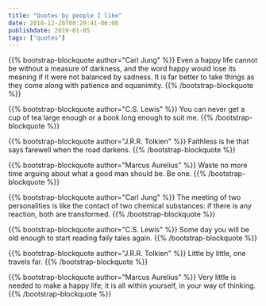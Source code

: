 ```yaml
---
title: "Quotes by people I like"
date: 2018-12-26T00:29:41-06:00
publishdate: 2019-01-05
tags: ["quotes"]
---
```


{{% bootstrap-blockquote author="Carl Jung" %}}
Even a happy life cannot be without a measure of darkness, and the word happy would lose its meaning if it were not balanced by sadness. It is far better to take things as they come along with patience and equanimity.
{{% /bootstrap-blockquote %}}

{{% bootstrap-blockquote author="C.S. Lewis" %}}
You can never get a cup of tea large enough or a book long enough to suit me.
{{% /bootstrap-blockquote %}}

{{% bootstrap-blockquote author="J.R.R. Tolkien" %}}
Faithless is he that says farewell when the road darkens.
{{% /bootstrap-blockquote %}}

{{% bootstrap-blockquote author="Marcus Aurelius" %}}
Waste no more time arguing about what a good man should be. Be one.
{{% /bootstrap-blockquote %}}

{{% bootstrap-blockquote author="Carl Jung" %}}
The meeting of two personalities is like the contact of two chemical substances: if there is any reaction, both are transformed.
{{% /bootstrap-blockquote %}}

{{% bootstrap-blockquote author="C.S. Lewis" %}}
Some day you will be old enough to start reading faily tales again. 
{{% /bootstrap-blockquote %}}

{{% bootstrap-blockquote author="J.R.R. Tolkien" %}}
Little by little, one travels far. 
{{% /bootstrap-blockquote %}}

{{% bootstrap-blockquote author="Marcus Aurelius" %}}
Very little is needed to make a happy life; it is all within yourself, in your way of thinking.
{{% /bootstrap-blockquote %}}
